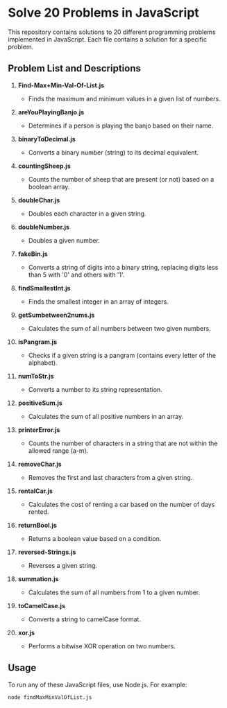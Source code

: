 # Solve 20 Problems in JavaScript

This repository contains solutions to 20 different programming problems implemented in JavaScript. Each file contains a solution for a specific problem.

## Problem List and Descriptions

1. **Find-Max+Min-Val-Of-List.js**
   - Finds the maximum and minimum values in a given list of numbers.

2. **areYouPlayingBanjo.js**
   - Determines if a person is playing the banjo based on their name.

3. **binaryToDecimal.js**
   - Converts a binary number (string) to its decimal equivalent.

4. **countingSheep.js**
   - Counts the number of sheep that are present (or not) based on a boolean array.

5. **doubleChar.js**
   - Doubles each character in a given string.

6. **doubleNumber.js**
   - Doubles a given number.

7. **fakeBin.js**
   - Converts a string of digits into a binary string, replacing digits less than 5 with '0' and others with '1'.

8. **findSmallestInt.js**
   - Finds the smallest integer in an array of integers.

9. **getSumbetween2nums.js**
   - Calculates the sum of all numbers between two given numbers.

10. **isPangram.js**
    - Checks if a given string is a pangram (contains every letter of the alphabet).

11. **numToStr.js**
    - Converts a number to its string representation.

12. **positiveSum.js**
    - Calculates the sum of all positive numbers in an array.

13. **printerError.js**
    - Counts the number of characters in a string that are not within the allowed range (a-m).

14. **removeChar.js**
    - Removes the first and last characters from a given string.

15. **rentalCar.js**
    - Calculates the cost of renting a car based on the number of days rented.

16. **returnBool.js**
    - Returns a boolean value based on a condition.

17. **reversed-Strings.js**
    - Reverses a given string.

18. **summation.js**
    - Calculates the sum of all numbers from 1 to a given number.

19. **toCamelCase.js**
    - Converts a string to camelCase format.

20. **xor.js**
    - Performs a bitwise XOR operation on two numbers.

## Usage

To run any of these JavaScript files, use Node.js. For example:

```bash
node findMaxMinValOfList.js
